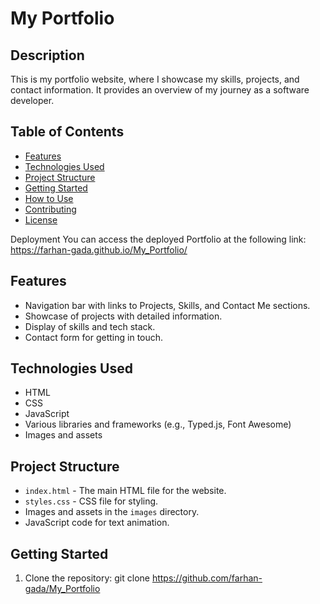 # My Portfolio

## Description
This is my portfolio website, where I showcase my skills, projects, and contact information. It provides an overview of my journey as a software developer.

## Table of Contents
- [Features](#features)
- [Technologies Used](#technologies-used)
- [Project Structure](#project-structure)
- [Getting Started](#getting-started)
- [How to Use](#how-to-use)
- [Contributing](#contributing)
- [License](#license)


Deployment
You can access the deployed Portfolio at the following link: https://farhan-gada.github.io/My_Portfolio/
## Features
- Navigation bar with links to Projects, Skills, and Contact Me sections.
- Showcase of projects with detailed information.
- Display of skills and tech stack.
- Contact form for getting in touch.

## Technologies Used
- HTML
- CSS
- JavaScript
- Various libraries and frameworks (e.g., Typed.js, Font Awesome)
- Images and assets

## Project Structure
- `index.html` - The main HTML file for the website.
- `styles.css` - CSS file for styling.
- Images and assets in the `images` directory.
- JavaScript code for text animation.

## Getting Started
1. Clone the repository:
git clone https://github.com/farhan-gada/My_Portfolio
